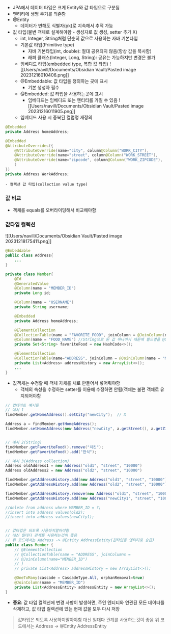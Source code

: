 - JPA에서 데이터 타입은 크게 Entity와 값 타입으로 구분됨
- 엔티티에 생명 주기를 의존함
- @Entity
	- 데이터가 변해도 식별자(pk)로 지속해서 추적 가능
- 값 타입(불변 객체로 설계해야함 - 생성자로 값 생성, setter 추가 X)
	- int, Integer, String처럼 단순히 값으로 사용하는 자바 기본타입
	- 기본값 타입(Primitive type)
		- 자바 기본타입(int, double): 절대 공유되지 않음(항상 값을 복사함)
		- 래퍼 클래스(Integer, Long, String): 공유는 가능하지만 변경은 불가
	- 임베디드 타입(embedded type, 복합 값 타입)
		![[Users/navill/Documents/Obsidian Vault/Pasted image 20231216010406.png]]
	- @Embeddable: 값 타입을 정의하는 곳에 표시
		- 기본 생성자 필수 
	- @Embedded: 값 타입을 사용하는곳에 표시
		- 임베디드는 임베디드 또는 엔티티를 가질 수 있음
		![[Users/navill/Documents/Obsidian Vault/Pasted image 20231216011905.png]]
	- 임베디드 사용 시 중복된 컬럼명 재정의
```java
@Embedded
private Address homeAddress;

@Embedded
@AttributeOverrides({
	@AttributeOverride(name="city", column@Column("WORK_CITY"),
	@AttributeOverride(name="street", column@Column("WORK_STREET"),
	@AttributeOverride(name="zipcode", column@Column("WORK_ZIPCODE"),
	)
})
private Address WorkAddress;
```

	- 컬렉션 값 타입(collection value type)


### 값 비교
- 객체를 equals를 오버라이딩해서 비교해야함

### 값타입 컬렉션
![[Users/navill/Documents/Obsidian Vault/Pasted image 20231218175411.png]]
```java
@Embeddable
public class Address{
	...
}

private class Member{
	@Id
	@GeneratedValue
	@Column(name = "MEMBER_ID")
	private Long id;

	@Column(name = "USERNAME")
	private String username;

	@Embedded
	private Address homeAddress;

	@ElementCollection
	@CollectionTable(name = "FAVORITE_FOOD", joinColumn = @JoinColumn(name = "MEMBER_ID"))
	@Column(name = "FOOD_NAME") //String으로 된 값 하나이기 때문에 필드명을 @Column으로 지정
	private Set<String> favoriteFood = new HashCode<>();

	@ElementCollection
	@CollectionTable(name="ADDRESS", joinColumn = @JoinColumn(name = "MEMBER_ID"))
	private List<Address> addressHistory = new ArrayList<>();
	...
}
```

- 값객체는 수정할 때 객체 자체를 새로 만들어서 넣어줘야함
	- 객체의 속성을 수정하는 setter를 이용해 수정하면 안됨(객체는 불편 객체로 유지되어야함
```java
// 업데이트 예시들
// 예시 1
findMember.getHomeAddress().setCity("newCity");  // X

Address a = findMember.getHomeAddress();
findMember.setHomeAddress(new Address("newCity", a.getStreet(), a.getZipCode()));  // O


// 예시 2(String)
findMember.getFavoriteFood().remove("치킨");
findMember.getFavoriteFood().add("한식");

// 예시 3(Address collection)
Address oldAddress1 = new Address("old1", "street", "10000")
Address oldAddress2 = new Address("old2", "street", "10000")

findMember.getAddressHistory.add(new Address("old1", "street", "10000"))
findMember.getAddressHistory.add(new Address("old2", "street", "10000"))

findMember.getAddressHistory.remove(new Address("old1", "street", "10000"))  //equals와 hasCode가 제대로 오버라이딩 되어있어야함
findMember.getAddressHistory.add(new Address("newCity1", "street", "10000"))

//delete from address where MEMBER_ID = ?;
//insert into address values(old2);
//insert into address values(newCity1);


// 값타입은 되도록 사용하지말아야함
// 대신 일대다 관계를 사용하는것이 좋음
// 위 코드에서는 Address -> @Entity AddressEntity(값타입을 엔티티로 승급)
public class Member {
	// @ElementCollection
	// @CollectionTable(name = "ADDRESS", joinColumns = 
	// @JoinColumn(name="MEMBER_ID")
	// )
	// private List<Address> addressHistory = new ArrayList<>();

	@OneToMany(cascade = CascadeType.All, orphanRemoval=true)
	@JoinColumn(name = "MEMBER_ID")
	private List<AddressEntity> addressEntity = new ArrayList<>();
}


```

- **중요**: 값 타입 컬렉션에 변경 사항이 발생하면, 주인 엔티티와 연관된 모든 데이터를 삭제하고, 값 타입 컬렉션에 있는 현재 값을 모두 다시 저장

>값타입은 되도록 사용하지말아야함
>대신 일대다 관계를 사용하는것이 좋음
>위 코드에서는 Address -> @Entity AddressEntity
>

